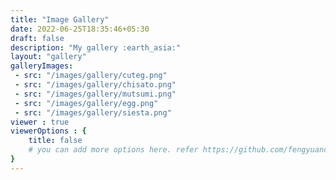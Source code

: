 ```yaml
---
title: "Image Gallery"
date: 2022-06-25T18:35:46+05:30
draft: false
description: "My gallery :earth_asia:"
layout: "gallery"
galleryImages:
 - src: "/images/gallery/cuteg.png"
 - src: "/images/gallery/chisato.png"
 - src: "/images/gallery/mutsumi.png"
 - src: "/images/gallery/egg.png"
 - src: "/images/gallery/siesta.png"
viewer : true
viewerOptions : {
    title: false
    # you can add more options here. refer https://github.com/fengyuanchen/viewerjs?tab=readme-ov-file#options
}
---
```


